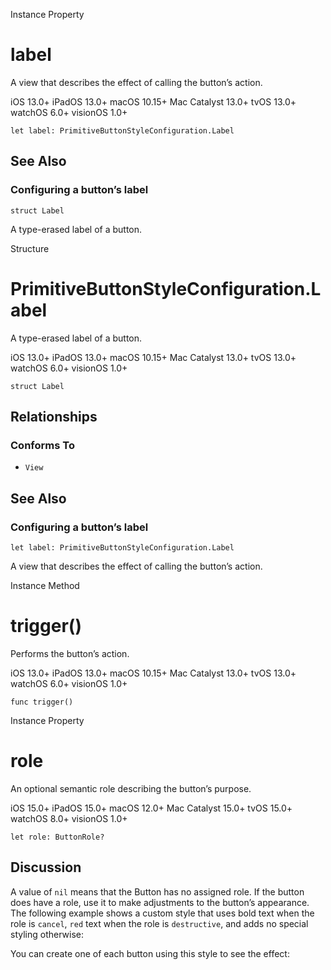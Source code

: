 Instance Property

# label

A view that describes the effect of calling the button’s action.

iOS 13.0+  iPadOS 13.0+  macOS 10.15+  Mac Catalyst 13.0+  tvOS 13.0+  watchOS
6.0+  visionOS 1.0+

    
    
    let label: PrimitiveButtonStyleConfiguration.Label

## See Also

### Configuring a button’s label

`struct Label`

A type-erased label of a button.

Structure

# PrimitiveButtonStyleConfiguration.Label

A type-erased label of a button.

iOS 13.0+  iPadOS 13.0+  macOS 10.15+  Mac Catalyst 13.0+  tvOS 13.0+  watchOS
6.0+  visionOS 1.0+

    
    
    struct Label

## Relationships

### Conforms To

  * `View`

## See Also

### Configuring a button’s label

`let label: PrimitiveButtonStyleConfiguration.Label`

A view that describes the effect of calling the button’s action.

Instance Method

# trigger()

Performs the button’s action.

iOS 13.0+  iPadOS 13.0+  macOS 10.15+  Mac Catalyst 13.0+  tvOS 13.0+  watchOS
6.0+  visionOS 1.0+

    
    
    func trigger()

Instance Property

# role

An optional semantic role describing the button’s purpose.

iOS 15.0+  iPadOS 15.0+  macOS 12.0+  Mac Catalyst 15.0+  tvOS 15.0+  watchOS
8.0+  visionOS 1.0+

    
    
    let role: ButtonRole?

## Discussion

A value of `nil` means that the Button has no assigned role. If the button
does have a role, use it to make adjustments to the button’s appearance. The
following example shows a custom style that uses bold text when the role is
`cancel`, `red` text when the role is `destructive`, and adds no special
styling otherwise:

You can create one of each button using this style to see the effect:

